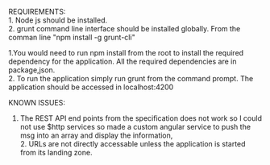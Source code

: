 REQUIREMENTS:
<br>1. Node js should be installed.
<br>2. grunt command line interface should be installed globally. From the comman line "npm install -g grunt-cli"

1.You would need to run npm install from the root to install the required dependency for the application. All the required dependencies are in package,json.
<br>2. To run the application simply run grunt from the command prompt. The application should be accessed in localhost:4200

KNOWN ISSUES:
1. The REST API end points from the specification does not work so I could not use $http services so made a custom angular service to push the msg into an array and display the information,
<br>2. URLs are not directly accessable unless the application is started from its landing zone.
